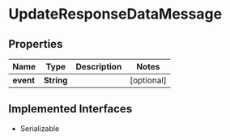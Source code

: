 

# UpdateResponseDataMessage


## Properties

Name | Type | Description | Notes
------------ | ------------- | ------------- | -------------
**event** | **String** |  |  [optional]


## Implemented Interfaces

* Serializable


